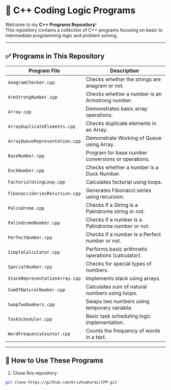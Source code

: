 # 🚀 C++ Coding Logic Programs

Welcome to my **C++ Programs Repository**!  
This repository contains a collection of C++ programs focusing on basic to intermediate programming logic and problem solving.

---

## ✅ Programs in This Repository

| Program File                     | Description                                      |
|----------------------------------|--------------------------------------------------|
| `AnagramChecker.cpp`            | Checks whether the strings are anagram or not.  |
| `ArmStrongNumber.cpp`            | Checks whether a number is an Armstrong number.  |
| `Array.cpp`                      | Demonstrates basic array operations.             |
| `ArrayDuplicateElements.cpp`     | Checks duplicate elements in an Array.            |
| `ArrayQueueRepresentation.cpp`     | Demonstrate Working of Queue using Array.        |
| `BaseNumber.cpp`                 | Program for base number conversions or operations. |
| `DuckNumber.cpp`                 | Checks whether a number is a Duck Number.        |
| `FactorialUsingLoop.cpp`         | Calculates factorial using loops.                |
| `FibonacciSeriesRecursion.cpp`   | Generates Fibonacci series using recursion.      |
| `Palindrome.cpp`   |   Checks if a String is a Palindrome string or not.    |
| `PalindromeNumber.cpp`   |   Checks if a number is a Palindrome number or not.    |
| `PerfectNumber.cpp`   |   Checks if a number is a Perfect number or not.    |
| `SimpleCalculator.cpp`           | Performs basic arithmetic operations (calculator).|
| `SpecialNumber.cpp`              | Checks for special types of numbers.             |
| `StackRepresentationArray.cpp`   | Implements stack using arrays.                   |
| `SumOfNaturalNumber.cpp`         | Calculates sum of natural numbers using loops.   |
| `SwapTwoNumbers.cpp`             | Swaps two numbers using temporary variable.      |
| `TaskScheduler.cpp`              | Basic task scheduling logic implementation.      |
| `WordFrequencyCounter.cpp`       | Counts the frequency of words in a text.         |

---

## 📂 How to Use These Programs
1. Clone this repository:
```bash
git clone https://github.com/KrishnaKurmi/CPP.git

